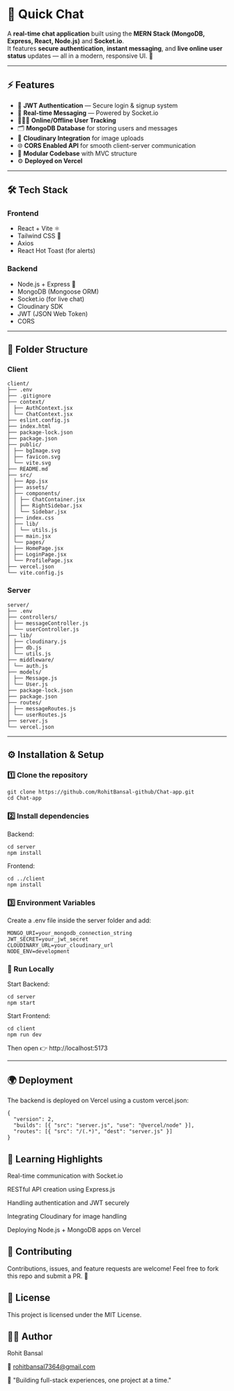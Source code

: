 # 💬 Quick Chat

A **real-time chat application** built using the **MERN Stack (MongoDB, Express, React, Node.js)** and **Socket.io**.  
It features **secure authentication**, **instant messaging**, and **live online user status** updates — all in a modern, responsive UI. 🚀

---

## ⚡ Features

- 🔐 **JWT Authentication** — Secure login & signup system  
- 💬 **Real-time Messaging** — Powered by Socket.io  
- 🧑‍🤝‍🧑 **Online/Offline User Tracking**  
- 🗂️ **MongoDB Database** for storing users and messages  
- 📸 **Cloudinary Integration** for image uploads  
- 🌐 **CORS Enabled API** for smooth client-server communication  
- 🧱 **Modular Codebase** with MVC structure  
- ⚙️ **Deployed on Vercel**

---

## 🛠️ Tech Stack

### **Frontend**
- React + Vite ⚛️  
- Tailwind CSS 🎨  
- Axios  
- React Hot Toast (for alerts)  

### **Backend**
- Node.js + Express 🚀  
- MongoDB (Mongoose ORM)  
- Socket.io (for live chat)  
- Cloudinary SDK  
- JWT (JSON Web Token)  
- CORS  

---

## 📂 Folder Structure


### Client
```
client/
├── .env
├── .gitignore
├── context/
│ ├── AuthContext.jsx
│ └── ChatContext.jsx
├── eslint.config.js
├── index.html
├── package-lock.json
├── package.json
├── public/
│ ├── bgImage.svg
│ ├── favicon.svg
│ └── vite.svg
├── README.md
├── src/
│ ├── App.jsx
│ ├── assets/
│ ├── components/
│ │ ├── ChatContainer.jsx
│ │ ├── RightSidebar.jsx
│ │ └── Sidebar.jsx
│ ├── index.css
│ ├── lib/
│ │ └── utils.js
│ ├── main.jsx
│ └── pages/
│ ├── HomePage.jsx
│ ├── LoginPage.jsx
│ └── ProfilePage.jsx
├── vercel.json
└── vite.config.js
```

### Server
```
server/
├── .env
├── controllers/
│ ├── messageController.js
│ └── userController.js
├── lib/
│ ├── cloudinary.js
│ ├── db.js
│ └── utils.js
├── middleware/
│ └── auth.js
├── models/
│ ├── Message.js
│ └── User.js
├── package-lock.json
├── package.json
├── routes/
│ ├── messageRoutes.js
│ └── userRoutes.js
├── server.js
└── vercel.json
```


---

## ⚙️ Installation & Setup

 ### 1️⃣ Clone the repository
```
git clone https://github.com/RohitBansal-github/Chat-app.git
cd Chat-app
```
### 2️⃣ Install dependencies

Backend:
```
cd server
npm install
```

Frontend:
```
cd ../client
npm install
```

### 3️⃣ Environment Variables

Create a .env file inside the server folder and add:
```
MONGO_URI=your_mongodb_connection_string
JWT_SECRET=your_jwt_secret
CLOUDINARY_URL=your_cloudinary_url
NODE_ENV=development
```

### 🚀 Run Locally
Start Backend:
```
cd server
npm start
```
Start Frontend:
```
cd client
npm run dev
```
Then open 👉 http://localhost:5173

---


## 🌍 Deployment

The backend is deployed on Vercel using a custom vercel.json:
```
{
  "version": 2,
  "builds": [{ "src": "server.js", "use": "@vercel/node" }],
  "routes": [{ "src": "/(.*)", "dest": "server.js" }]
}
```

## 🧠 Learning Highlights

Real-time communication with Socket.io

RESTful API creation using Express.js

Handling authentication and JWT securely

Integrating Cloudinary for image handling

Deploying Node.js + MongoDB apps on Vercel

## 🤝 Contributing

Contributions, issues, and feature requests are welcome!
Feel free to fork this repo and submit a PR. 🙌

## 📜 License

This project is licensed under the MIT License.

## 👨‍💻 Author

Rohit Bansal

📧 rohitbansal7364@gmail.com

🚀 "Building full-stack experiences, one project at a time."

